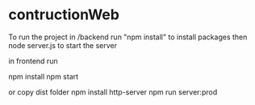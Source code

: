# contructionWeb
To run the project
in /backend
run "npm install" to install packages
then node server.js to start the server

in frontend run

npm install
npm start

or
copy dist folder
npm install http-server
npm run server:prod
